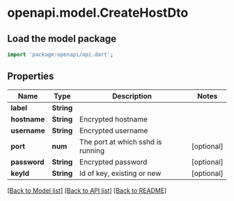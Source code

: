# openapi.model.CreateHostDto

## Load the model package
```dart
import 'package:openapi/api.dart';
```

## Properties
Name | Type | Description | Notes
------------ | ------------- | ------------- | -------------
**label** | **String** |  | 
**hostname** | **String** | Encrypted hostname | 
**username** | **String** | Encrypted username | 
**port** | **num** | The port at which sshd is running | [optional] 
**password** | **String** | Encrypted password | [optional] 
**keyId** | **String** | Id of key, existing or new | [optional] 

[[Back to Model list]](../README.md#documentation-for-models) [[Back to API list]](../README.md#documentation-for-api-endpoints) [[Back to README]](../README.md)


